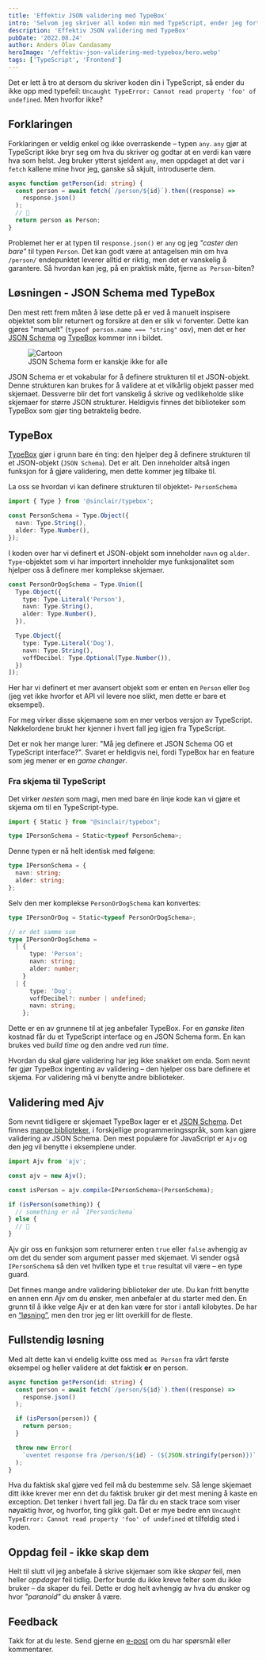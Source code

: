 ```yaml
---
title: 'Effektiv JSON validering med TypeBox'
intro: 'Selvom jeg skriver all koden min med TypeScript, ender jeg fortsatt opp med typefeil.'
description: 'Effektiv JSON validering med TypeBox'
pubDate: '2022.08.24'
author: Anders Olav Candasamy
heroImage: '/effektiv-json-validering-med-typebox/hero.webp'
tags: ['TypeScript', 'Frontend']
---
```


Det er lett å tro at dersom du skriver koden din i TypeScript, så ender du ikke opp med typefeil: `Uncaught TypeError: Cannot read property 'foo' of undefined`. Men hvorfor ikke?

## Forklaringen

Forklaringen er veldig enkel og ikke overraskende – typen `any`. `any` gjør at TypeScript ikke bryr seg om hva du skriver og godtar at en verdi kan være hva som helst. Jeg bruker ytterst sjeldent `any`, men oppdaget at det var i `fetch` kallene mine hvor jeg, ganske så skjult, introduserte dem.

```ts
async function getPerson(id: string) {
  const person = await fetch(`/person/${id}`).then((response) =>
    response.json()
  );
  // 😬
  return person as Person;
}
```

Problemet her er at typen til `response.json()` er `any` og jeg *"caster den bare"* til typen `Person`. Det kan godt være at antagelsen min om hva `/person/` endepunktet leverer alltid er riktig, men det er vanskelig å garantere. Så hvordan kan jeg, på en praktisk måte, fjerne `as Person`-biten?

## Løsningen - JSON Schema med TypeBox

Den mest rett frem måten å løse dette på er ved å manuelt inspisere objektet som blir returnert og forsikre at den er slik vi forventer. Dette kan gjøres "manuelt" (`typeof person.name === "string"` osv), men det er her [JSON Schema](https://json-schema.org/) og [TypeBox](https://github.com/sinclairzx81/typebox) kommer inn i bildet.

<figure>
  <img src="/effektiv-json-validering-med-typebox/cartoon.webp" alt="Cartoon">
  <figcaption>JSON Schema form er kanskje ikke for alle</figcaption>
</figure>

JSON Schema er et vokabular for å definere strukturen til et JSON-objekt. Denne strukturen kan brukes for å validere at et vilkårlig objekt passer med skjemaet. Dessverre blir det fort vanskelig å skrive og vedlikeholde slike skjemaer for større JSON strukturer. Heldigvis finnes det biblioteker som TypeBox som gjør ting betraktelig bedre.

## TypeBox

[TypeBox](https://github.com/sinclairzx81/typebox) gjør i grunn bare én ting: den hjelper deg å definere strukturen til et JSON-objekt (`JSON Schema`). Det er alt. Den inneholder altså ingen funksjon for å gjøre validering, men dette kommer jeg tilbake til.

La oss se hvordan vi kan definere strukturen til objektet- `PersonSchema`

```ts
import { Type } from '@sinclair/typebox';

const PersonSchema = Type.Object({
  navn: Type.String(),
  alder: Type.Number(),
});
```

I koden over har vi definert et JSON-objekt som inneholder `navn` og `alder`. `Type`-objektet som vi har importert inneholder mye funksjonalitet som hjelper oss å definere mer komplekse skjemaer.

```ts
const PersonOrDogSchema = Type.Union([
  Type.Object({
    type: Type.Literal('Person'),
    navn: Type.String(),
    alder: Type.Number(),
  }),

  Type.Object({
    type: Type.Literal('Dog'),
    navn: Type.String(),
    voffDecibel: Type.Optional(Type.Number()),
  })
]);
```

Her har vi definert et mer avansert objekt som er enten en `Person` eller `Dog` (jeg vet ikke hvorfor et API vil levere noe slikt, men dette er bare et eksempel).

For meg virker disse skjemaene som en mer verbos versjon av TypeScript. Nøkkelordene brukt her kjenner i hvert fall jeg igjen fra TypeScript.

Det er nok her mange lurer: "Må jeg definere et JSON Schema OG et TypeScript interface?". Svaret er heldigvis nei, fordi TypeBox har en feature som jeg mener er en *game changer*.

### Fra skjema til TypeScript

Det virker *nesten* som magi, men med bare én linje kode kan vi gjøre et skjema om til en TypeScript-type.

```ts
import { Static } from "@sinclair/typebox";

type IPersonSchema = Static<typeof PersonSchema>;
```

Denne typen er nå helt identisk med følgene:

```ts
type IPersonSchema = {
  navn: string;
  alder: string;
};
```

Selv den mer komplekse `PersonOrDogSchema` kan konvertes:

```ts
type IPersonOrDog = Static<typeof PersonOrDogSchema>;

// er det samme som
type IPersonOrDogSchema =
  | {
      type: 'Person';
      navn: string;
      alder: number;
    }
  | {
      type: 'Dog';
      voffDecibel?: number | undefined;
      navn: string;
    };
```

Dette er en av grunnene til at jeg anbefaler TypeBox. For en *ganske liten* kostnad får du et TypeScript interface og en JSON Schema form. En kan brukes ved *build time* og den andre ved *run time*.

Hvordan du skal gjøre validering har jeg ikke snakket om enda. Som nevnt før gjør TypeBox ingenting av validering – den hjelper oss bare definere et skjema. For validering må vi benytte andre biblioteker.

## Validering med Ajv

Som nevnt tidligere er skjemaet TypeBox lager er et [JSON Schema](https://json-schema.org/). Det finnes [mange biblioteker](https://json-schema.org/implementations.html#validators), i forskjellige programmeringsspråk, som kan gjøre validering av JSON Schema. Den mest populære for JavaScript er `Ajv` og den jeg vil benytte i eksemplene under.

```ts
import Ajv from 'ajv';

const ajv = new Ajv();

const isPerson = ajv.compile<IPersonSchema>(PersonSchema);

if (isPerson(something)) {
  // something er nå `IPersonSchema`
} else {
  // 🤷
}
```

Ajv gir oss en funksjon som returnerer enten `true` eller `false` avhengig av om det du sender som argument passer med skjemaet. Vi sender også `IPersonSchema` så den vet hvilken type et `true` resultat vil være – en type guard.

Det finnes mange andre validering biblioteker der ute. Du kan fritt benytte en annen enn Ajv om du ønsker, men anbefaler at du starter med den. En grunn til å ikke velge Ajv er at den kan være for stor i antall kilobytes. De har en [“løsning”](https://ajv.js.org/standalone.html), men den tror jeg er litt overkill for de fleste.

## Fullstendig løsning

Med alt dette kan vi endelig kvitte oss med `as Person` fra vårt første eksempel og heller validere at det faktisk **er** en person.

```ts
async function getPerson(id: string) {
  const person = await fetch(`/person/${id}`).then((response) =>
    response.json()
  );

  if (isPerson(person)) {
    return person;
  }

  throw new Error(
    `uventet response fra /person/${id} - (${JSON.stringify(person)})`
  );
}
```

Hva du faktisk skal gjøre ved feil må du bestemme selv. Så lenge skjemaet ditt ikke krever mer enn det du faktisk bruker gir det mest mening å kaste en exception. Det tenker i hvert fall jeg. Da får du en stack trace som viser nøyaktig hvor, og hvorfor, ting gikk galt. Det er mye bedre enn `Uncaught TypeError: Cannot read property 'foo' of undefined` et tilfeldig sted i koden.

## Oppdag feil - ikke skap dem

Helt til slutt vil jeg anbefale å skrive skjemaer som ikke *skaper* feil, men heller *oppdager* feil tidlig. Derfor burde du ikke kreve felter som du ikke bruker – da skaper du feil. Dette er dog helt avhengig av hva du ønsker og hvor *"paranoid"* du ønsker å være.

## Feedback

Takk for at du leste. Send gjerne en [e-post](mailto:aca@capraconsulting.no) om du har spørsmål eller kommentarer.